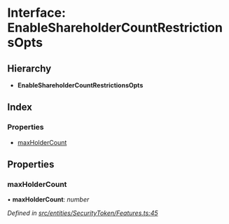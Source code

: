 # Interface: EnableShareholderCountRestrictionsOpts

## Hierarchy

* **EnableShareholderCountRestrictionsOpts**

## Index

### Properties

* [maxHolderCount](_entities_securitytoken_features_.enableshareholdercountrestrictionsopts.md#maxholdercount)

## Properties

###  maxHolderCount

• **maxHolderCount**: *number*

*Defined in [src/entities/SecurityToken/Features.ts:45](https://github.com/PolymathNetwork/polymath-sdk/blob/fb8c7c9/src/entities/SecurityToken/Features.ts#L45)*
